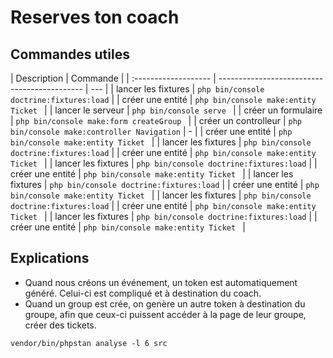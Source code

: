 # Reserves ton coach

## Commandes utiles

| Description          | Commande                                     |
| :------------------- | -------------------------------------------- | --- |
| lancer les fixtures  | `php bin/console doctrine:fixtures:load`     |
| créer une entité     | `php bin/console make:entity Ticket `        |
| lancer le serveur    | `php bin/console serve `                     |
| créer un formulaire  | `php bin/console make:form createGroup `     |
| créer un controlleur | `php bin/console make:controller Navigation` | -   |
| créer une entité     | `php bin/console make:entity Ticket `        |
| lancer les fixtures  | `php bin/console doctrine:fixtures:load`     |
| créer une entité     | `php bin/console make:entity Ticket `        |
| lancer les fixtures  | `php bin/console doctrine:fixtures:load`     |
| créer une entité     | `php bin/console make:entity Ticket `        |
| lancer les fixtures  | `php bin/console doctrine:fixtures:load`     |
| créer une entité     | `php bin/console make:entity Ticket `        |
| lancer les fixtures  | `php bin/console doctrine:fixtures:load`     |
| créer une entité     | `php bin/console make:entity Ticket `        |
| lancer les fixtures  | `php bin/console doctrine:fixtures:load`     |
| créer une entité     | `php bin/console make:entity Ticket `        |

## Explications

- Quand nous créons un événement, un token est automatiquement généré. Celui-ci est compliqué et à destination du coach.
- Quand un group est crée, on genère un autre token à destination du groupe, afin que ceux-ci puissent accéder à la page de leur groupe, créer des tickets.

`vendor/bin/phpstan analyse -l 6 src`
